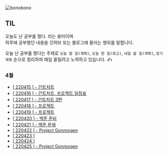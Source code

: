 ![bonobono](https://user-images.githubusercontent.com/96044518/165218021-37b8f49e-aea5-4197-b3fd-46a282b8db6f.jpg)


## TIL

오늘도 난 공부를 했다. 라는 용어이며 <br>
하루에 공부했던 내용을 깃허브 또는 블로그에 올리는 행위를 말합니다. <br>

오늘 난 공부를 했다는 주제로 `오늘 할 일(계획)`, `오늘 한 일(회고)`, `내일 할 일(계획)`, `장기 계획` 순으로 정리하여 매일 올릴려고 노력하고 있습니다. ✍

### 4월
- [[ 220415 ] - 간트차트](https://github.com/GangOn0215/dev-til/blob/main/TIL/2022/04/220415.md)
- [[ 220416 ] - 간트차트, 프로젝트 일정표](https://github.com/GangOn0215/dev-til/blob/main/TIL/2022/04/220416.md)
- [[ 220417 ] - 간트차트 3편](https://github.com/GangOn0215/dev-til/blob/main/TIL/2022/04/220417.md)
- [[ 220418 ] - 프로젝트](https://github.com/GangOn0215/dev-til/blob/main/TIL/2022/04/220418.md)
- [[ 220419 ] - 프로젝트](https://github.com/GangOn0215/dev-til/blob/main/TIL/2022/04/220419.md)
- [[ 220420 ] - 백준 준비](https://github.com/GangOn0215/dev-til/blob/main/TIL/2022/04/220420.md)
- [[ 220421 ] - 백준 문제](https://github.com/GangOn0215/dev-til/blob/main/TIL/2022/04/220421.md)
- [[ 220422 ] - Project Gonmogen](https://github.com/GangOn0215/dev-til/blob/main/TIL/2022/04/220422.md)
- [[ 220423 ]](https://github.com/GangOn0215/dev-til/blob/main/TIL/2022/04/220423.md)
- [[ 220424 ]](https://github.com/GangOn0215/dev-til/blob/main/TIL/2022/04/220424.md)
- [[ 220425 ] - Project Gonmogen](https://github.GangOn0215/dev-til/blob/main/TIL/2022/04/220425.md)